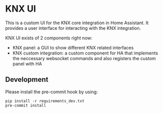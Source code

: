 # KNX UI

This is a custom UI for the KNX core integration in Home Assistant. It provides a user interface for interacting with the
KNX integration.

KNX UI exists of 2 components right now:
* KNX panel: a GUI to show different KNX related interfaces
* KNX custom integration: a custom component for HA that implements the neccessary websocket commands and also registers the custom panel with HA

## Development

Please install the pre-commit hook by using:

    pip install -r requirements_dev.txt
    pre-commit install